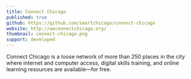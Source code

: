 ```yaml
---
title: Connect Chicago
published: true
github: https://github.com/smartchicago/connect-chicago
website: http://weconnectchicago.org/
thumbnail: connect-chicago.png
support: developed
---
```


Connect Chicago is a loose network of more than 250 places in the city where internet and computer access, digital skills training, and online learning resources are available—for free.